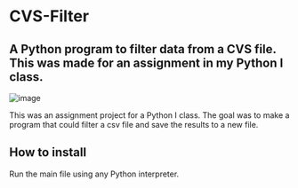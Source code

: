 # CVS-Filter
## A Python program to filter data from a CVS file. This was made for an assignment in my Python I class. 
![image](https://github.com/user-attachments/assets/2ba5f36f-3eb2-47fd-b8da-7cf2d2f7f695)

This was an assignment project for a Python I class. The goal was to make a program that could filter a csv file and save the results to a new file. 

## How to install
Run the main file using any Python interpreter. 
